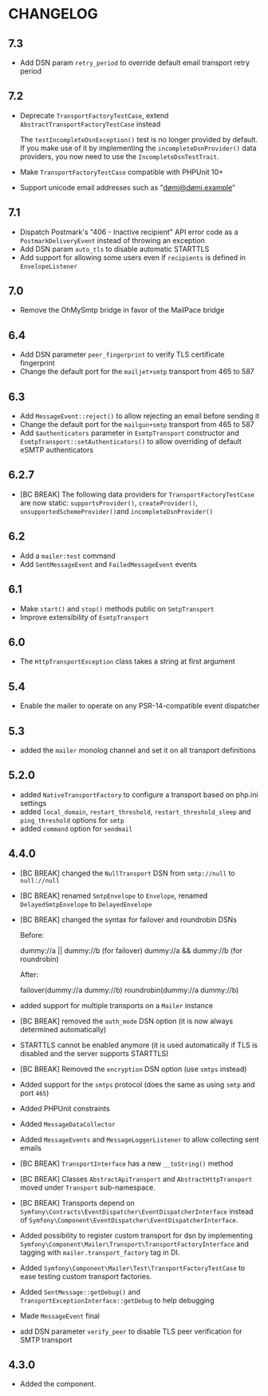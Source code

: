 CHANGELOG
=========

7.3
---

 * Add DSN param `retry_period` to override default email transport retry period

7.2
---

 * Deprecate `TransportFactoryTestCase`, extend `AbstractTransportFactoryTestCase` instead

   The `testIncompleteDsnException()` test is no longer provided by default. If you make use of it by implementing the `incompleteDsnProvider()` data providers,
   you now need to use the `IncompleteDsnTestTrait`.

 * Make `TransportFactoryTestCase` compatible with PHPUnit 10+
 * Support unicode email addresses such as "dømi@dømi.example"

7.1
---

 * Dispatch Postmark's "406 - Inactive recipient" API error code as a `PostmarkDeliveryEvent` instead of throwing an exception
 * Add DSN param `auto_tls` to disable automatic STARTTLS
 * Add support for allowing some users even if `recipients` is defined in `EnvelopeListener`

7.0
---

 * Remove the OhMySmtp bridge in favor of the MailPace bridge

6.4
---

 * Add DSN parameter `peer_fingerprint` to verify TLS certificate fingerprint
 * Change the default port for the `mailjet+smtp` transport from 465 to 587

6.3
---

 * Add `MessageEvent::reject()` to allow rejecting an email before sending it
 * Change the default port for the `mailgun+smtp` transport from 465 to 587
 * Add `$authenticators` parameter in `EsmtpTransport` constructor and `EsmtpTransport::setAuthenticators()`
  to allow overriding of default eSMTP authenticators

6.2.7
-----

 * [BC BREAK] The following data providers for `TransportFactoryTestCase` are now static:
  `supportsProvider()`, `createProvider()`, `unsupportedSchemeProvider()`and `incompleteDsnProvider()`

6.2
---

 * Add a `mailer:test` command
 * Add `SentMessageEvent` and `FailedMessageEvent` events

6.1
---

 * Make `start()` and `stop()` methods public on `SmtpTransport`
 * Improve extensibility of `EsmtpTransport`

6.0
---

 * The `HttpTransportException` class takes a string at first argument

5.4
---

 * Enable the mailer to operate on any PSR-14-compatible event dispatcher

5.3
---

 * added the `mailer` monolog channel and set it on all transport definitions

5.2.0
-----

 * added `NativeTransportFactory` to configure a transport based on php.ini settings
 * added `local_domain`, `restart_threshold`, `restart_threshold_sleep` and `ping_threshold` options for `smtp`
 * added `command` option for `sendmail`

4.4.0
-----

 * [BC BREAK] changed the `NullTransport` DSN from `smtp://null` to `null://null`
 * [BC BREAK] renamed `SmtpEnvelope` to `Envelope`, renamed `DelayedSmtpEnvelope` to
   `DelayedEnvelope`
 * [BC BREAK] changed the syntax for failover and roundrobin DSNs

   Before:

   dummy://a || dummy://b (for failover)
   dummy://a && dummy://b (for roundrobin)

   After:

   failover(dummy://a dummy://b)
   roundrobin(dummy://a dummy://b)

 * added support for multiple transports on a `Mailer` instance
 * [BC BREAK] removed the `auth_mode` DSN option (it is now always determined automatically)
 * STARTTLS cannot be enabled anymore (it is used automatically if TLS is disabled and the server supports STARTTLS)
 * [BC BREAK] Removed the `encryption` DSN option (use `smtps` instead)
 * Added support for the `smtps` protocol (does the same as using `smtp` and port `465`)
 * Added PHPUnit constraints
 * Added `MessageDataCollector`
 * Added `MessageEvents` and `MessageLoggerListener` to allow collecting sent emails
 * [BC BREAK] `TransportInterface` has a new `__toString()` method
 * [BC BREAK] Classes `AbstractApiTransport` and `AbstractHttpTransport` moved under `Transport` sub-namespace.
 * [BC BREAK] Transports depend on `Symfony\Contracts\EventDispatcher\EventDispatcherInterface`
   instead of `Symfony\Component\EventDispatcher\EventDispatcherInterface`.
 * Added possibility to register custom transport for dsn by implementing
   `Symfony\Component\Mailer\Transport\TransportFactoryInterface` and tagging with `mailer.transport_factory` tag in DI.
 * Added `Symfony\Component\Mailer\Test\TransportFactoryTestCase` to ease testing custom transport factories.
 * Added `SentMessage::getDebug()` and `TransportExceptionInterface::getDebug` to help debugging
 * Made `MessageEvent` final
 * add DSN parameter `verify_peer` to disable TLS peer verification for SMTP transport

4.3.0
-----

 * Added the component.
